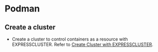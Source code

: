 # Podman

## Create a cluster
- Create a cluster to control containers as a resource with EXPRESSCLUSTER. Refer to [Create Cluster with EXPRESSCLUSTER](doc/MariaDBCluster.md).